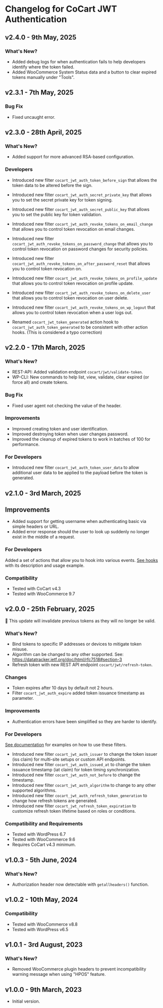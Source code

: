 # Changelog for CoCart JWT Authentication

## v2.4.0 - 9th May, 2025

### What's New?

* Added debug logs for when authentication fails to help developers identify where the token failed.
* Added WooCommerce System Status data and a button to clear expired tokens manually under "Tools".

## v2.3.1 - 7th May, 2025

### Bug Fix

* Fixed uncaught error.

## v2.3.0 - 28th April, 2025

### What's New?

* Added support for more advanced RSA-based configuration.

### Developers

* Introduced new filter `cocart_jwt_auth_token_before_sign` that allows the token data to be altered before the sign.
* Introduced new filter `cocart_jwt_auth_secret_private_key` that allows you to set the secret private key for token signing.
* Introduced new filter `cocart_jwt_auth_secret_public_key` that allows you to set the public key for token validation.
* Introduced new filter `cocart_jwt_auth_revoke_tokens_on_email_change` that allows you to control token revocation on email changes.
* Introduced new filter `cocart_jwt_auth_revoke_tokens_on_password_change` that allows you to control token revocation on password changes for security policies.
* Introduced new filter `cocart_jwt_auth_revoke_tokens_on_after_password_reset` that allows you to control token revocation on.
* Introduced new filter `cocart_jwt_auth_revoke_tokens_on_profile_update` that allows you to control token revocation on profile update.
* Introduced new filter `cocart_jwt_auth_revoke_tokens_on_delete_user` that allows you to control token revocation on user delete.
* Introduced new filter `cocart_jwt_auth_revoke_tokens_on_wp_logout` that allows you to control token revocation when a user logs out.

* Renamed `cocart_jwt_token_generated` action hook to `cocart_jwt_auth_token_generated` to be consistent with other action hooks. (This is considered a typo correction)

## v2.2.0 - 17th March, 2025

### What's New?

* REST-API: Added validation endpoint `cocart/jwt/validate-token`.
* WP-CLI: New commands to help list, view, validate, clear expired (or force all) and create tokens.

### Bug Fix

* Fixed user agent not checking the value of the header.

### Improvements

* Improved creating token and user identification.
* Improved destroying token when user changes password.
* Improved the cleanup of expired tokens to work in batches of 100 for performance.

### For Developers

* Introduced new filter `cocart_jwt_auth_token_user_data` to allow additional user data to be applied to the payload before the token is generated.

## v2.1.0 - 3rd March, 2025

## Improvements

* Added support for getting username when authenticating basic via simple headers or URL.
* Added error response should the user to look up suddenly no longer exist in the middle of a request.

### For Developers

Added a set of actions that allow you to hook into various events. [See hooks](docs/hooks.md) with its description and usage example.

### Compatibility

* Tested with CoCart v4.3
* Tested with WooCommerce 9.7

## v2.0.0 - 25th February, 2025

📢 This update will invalidate previous tokens as they will no longer be valid.

### What's New?

* Bind tokens to specific IP addresses or devices to mitigate token misuse.
* Algorithm can be changed to any other supported. See: https://datatracker.ietf.org/doc/html/rfc7518#section-3
* Refresh token with new REST API endpoint `cocart/jwt/refresh-token`.

### Changes

* Token expires after 10 days by default not 2 hours.
* Filter `cocart_jwt_auth_expire` added token issuance timestamp as parameter.

### Improvements

* Authentication errors have been simplified so they are harder to identify.

### For Developers

[See documentation](docs/filters.md) for examples on how to use these filters.

* Introduced new filter `cocart_jwt_auth_issuer` to change the token issuer (iss claim) for multi-site setups or custom API endpoints.
* Introduced new filter `cocart_jwt_auth_issued_at` to change the token issuance timestamp (iat claim) for token timing synchronization.
* Introduced new filter `cocart_jwt_auth_not_before` to change the timestamp.
* Introduced new filter `cocart_jwt_auth_algorithm` to change to any other supported algorithms.
* Introduced new filter `cocart_jwt_auth_refresh_token_generation` to change how refresh tokens are generated.
* Introduced new filter `cocart_jwt_refresh_token_expiration` to customize refresh token lifetime based on roles or conditions.

### Compatibility and Requirements

* Tested with WordPress 6.7
* Tested with WooCommerce 9.6
* Requires CoCart v4.3 minimum.

## v1.0.3 - 5th June, 2024

### What's New?

* Authorization header now detectable with `getallheaders()` function.

## v1.0.2 - 10th May, 2024

### Compatibility

* Tested with WooCommerce v8.8
* Tested with WordPress v6.5

## v1.0.1 - 3rd August, 2023

### What's New?

* Removed WooCommerce plugin headers to prevent incompatibility warning message when using "HPOS" feature.

## v1.0.0 - 9th March, 2023

* Initial version.
